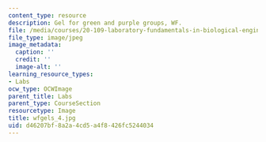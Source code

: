 ```yaml
---
content_type: resource
description: Gel for green and purple groups, WF.
file: /media/courses/20-109-laboratory-fundamentals-in-biological-engineering-fall-2007/d46207bf8a2a4cd5a4f8426fc5244034_wfgels_4.jpg
file_type: image/jpeg
image_metadata:
  caption: ''
  credit: ''
  image-alt: ''
learning_resource_types:
- Labs
ocw_type: OCWImage
parent_title: Labs
parent_type: CourseSection
resourcetype: Image
title: wfgels_4.jpg
uid: d46207bf-8a2a-4cd5-a4f8-426fc5244034
---
```

